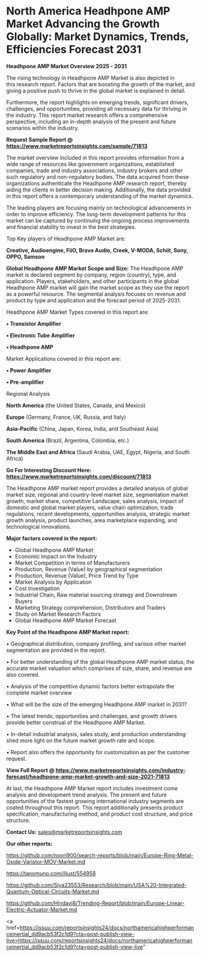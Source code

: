 # North America Headhpone AMP Market Advancing the Growth Globally: Market Dynamics, Trends, Efficiencies Forecast 2031

<Strong> Headhpone AMP Market Overview 2025 - 2031</strong>

The rising technology in Headhpone AMP Market is also depicted in this research report. Factors that are boosting the growth of the market, and giving a positive push to thrive in the global market is explained in detail.

Furthermore, the report highlights on emerging trends, significant drivers, challenges, and opportunities, providing all necessary data for thriving in the industry. This report market research offers a comprehensive perspective, including an in-depth analysis of the present and future scenarios within the industry.

<strong>Request Sample Report @ <a href=https://www.marketreportsinsights.com/sample/71813>https://www.marketreportsinsights.com/sample/71813</a></strong>

The market overview included in this report provides information from a wide range of resources like government organizations, established companies, trade and industry associations, industry brokers and other such regulatory and non-regulatory bodies. The data acquired from these organizations authenticate the Headhpone AMP research report, thereby aiding the clients in better decision making. Additionally, the data provided in this report offers a contemporary understanding of the market dynamics.

The leading players are focusing mainly on technological advancements in order to improve efficiency. The long-term development patterns for this market can be captured by continuing the ongoing process improvements and financial stability to invest in the best strategies.

Top Key players of Headhpone AMP Market are:

<strong>Creative, Audioengine, FiiO, Bravo Audio, Creek, V-MODA, Schiit, Sony, OPPO, Samson</strong>

<strong><b>Global Headhpone AMP Market Scope and Size:</b></strong>
The Headhpone AMP market is declared segment by company, region (country), type, and application. Players, stakeholders, and other participants in the global Headhpone AMP market will gain the market scope as they use the report as a powerful resource. The segmental analysis focuses on revenue and product by type and application and the forecast period of 2025-2031.

Headhpone AMP Market Types covered in this report are:

<strong>• Transistor Amplifier

• Electronic Tube Amplifier

• Headhpone AMP</strong>

Market Applications covered in this report are:

<strong>• Power Amplifier

• Pre-amplifier</strong> 

Regional Analysis

<strong>North America</strong> (the United States, Canada, and Mexico)

<strong>Europe</strong> (Germany, France, UK, Russia, and Italy)

<strong>Asia-Pacific</strong> (China, Japan, Korea, India, and Southeast Asia)

<strong>South America</strong> (Brazil, Argentina, Colombia, etc.)

<strong>The Middle East and Africa</strong> (Saudi Arabia, UAE, Egypt, Nigeria, and South Africa)

<strong>Go For Interesting Discount Here: <a href=https://www.marketreportsinsights.com/discount/71813>https://www.marketreportsinsights.com/discount/71813</a></strong>

The Headhpone AMP market report provides a detailed analysis of global market size, regional and country-level market size, segmentation market growth, market share, competitive Landscape, sales analysis, impact of domestic and global market players, value chain optimization, trade regulations, recent developments, opportunities analysis, strategic market growth analysis, product launches, area marketplace expanding, and technological innovations.

<strong><b>Major factors covered in the report:</b></strong>
<ul>
  <li>Global Headhpone AMP Market </li>
  <li>Economic Impact on the Industry</li>
  <li>Market Competition in terms of Manufacturers</li>
  <li>Production, Revenue (Value) by geographical segmentation</li>
  <li>Production, Revenue (Value), Price Trend by Type</li>
  <li>Market Analysis by Application</li>
  <li>Cost Investigation</li>
  <li>Industrial Chain, Raw material sourcing strategy and Downstream Buyers</li>
  <li>Marketing Strategy comprehension, Distributors and Traders</li>
  <li>Study on Market Research Factors</li>
  <li>Global Headhpone AMP Market Forecast</li>
</ul>

<strong><b>Key Point of the Headhpone AMP Market report:</b></strong>

• Geographical distribution, company profiling, and various other market segmentation are provided in the report.

• For better understanding of the global Headhpone AMP market status, the accurate market valuation which comprises of size, share, and revenue are also covered.

• Analysis of the competitive dynamic factors better extrapolate the complete market overview

• What will be the size of the emerging Headhpone AMP market in 2031?

• The latest trends, opportunities and challenges, and growth drivers provide better construal of the Headhpone AMP Market.

• In-detail industrial analysis, sales study, and production understanding shed more light on the future market growth rate and scope.

• Report also offers the opportunity for customization as per the customer request.

<strong><b>View Full Report @ <a href=https://www.marketreportsinsights.com/industry-forecast/headhpone-amp-market-growth-and-size-2021-71813>https://www.marketreportsinsights.com/industry-forecast/headhpone-amp-market-growth-and-size-2021-71813</a></b></strong>


At last, the Headhpone AMP Market report includes investment come analysis and development trend analysis. The present and future opportunities of the fastest growing international industry segments are coated throughout this report. This report additionally presents product specification, manufacturing method, and product cost structure, and price structure.

<strong>Contact Us:</strong>
sales@marketreportsinsights.com

<strong>Our other reports:</strong>

<a href=https://github.com/noori900/search-reports/blob/main/Europe-Ring-Metal-Oxide-Varistor-MOV-Market.md>https://github.com/noori900/search-reports/blob/main/Europe-Ring-Metal-Oxide-Varistor-MOV-Market.md</a>

<a href=https://tanomuno.com/illust/554958>https://tanomuno.com/illust/554958</a>

<a href=https://github.com/Siya23553/Research/blob/main/USA%20-Integrated-Quantum-Optical-Circuits-Market.md>https://github.com/Siya23553/Research/blob/main/USA%20-Integrated-Quantum-Optical-Circuits-Market.md</a>

<a href=https://github.com/Hindavi8/Trending-Report/blob/main/Europe-Linear-Electric-Actuator-Market.md>https://github.com/Hindavi8/Trending-Report/blob/main/Europe-Linear-Electric-Actuator-Market.md</a>

<a href=https://issuu.com/reportsinsights24/docs/northamericahighperformanceinertial_dd9acb53f2c1d9?cta=post-publish-view-live>https://issuu.com/reportsinsights24/docs/northamericahighperformanceinertial_dd9acb53f2c1d9?cta=post-publish-view-live</a>"

